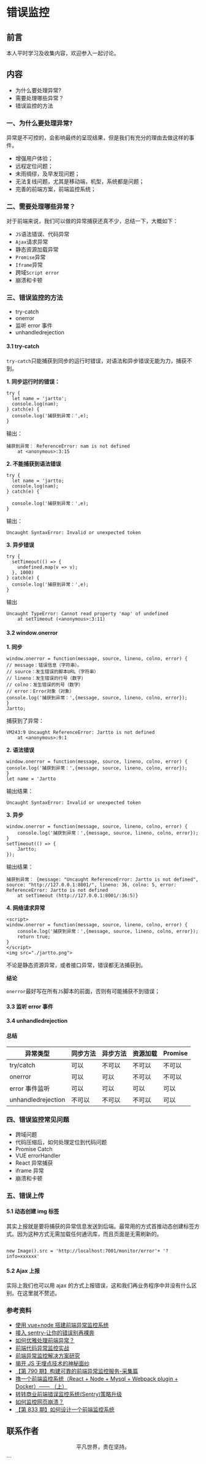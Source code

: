 # 错误监控

## 前言

本人平时学习及收集内容，欢迎参入一起讨论。

## 内容

- 为什么要处理异常?
- 需要处理哪些异常？
- 错误监控的方法

### 一、为什么要处理异常?

异常是不可控的，会影响最终的呈现结果，但是我们有充分的理由去做这样的事件。

- 增强用户体验；
- 远程定位问题；
- 未雨绸缪，及早发现问题；
- 无法复线问题，尤其是移动端，机型，系统都是问题；
- 完善的前端方案，前端监控系统；

### 二、需要处理哪些异常？

对于前端来说，我们可以做的异常捕获还真不少，总结一下，大概如下：

- `JS`语法错误、代码异常
- `Ajax`请求异常
- 静态资源加载异常
- `Promise`异常
- `Iframe`异常
- 跨域`Script error`
- 崩溃和卡顿

### 三、错误监控的方法

- try-catch
- onerror
- 监听 error 事件
- unhandledrejection

#### 3.1 try-catch

`try-catch`只能捕获到同步的运行时错误，对语法和异步错误无能为力，捕获不到。

**1. 同步运行时的错误：**

```
try {
  let name = 'jartto';
  console.log(nam);
} catch(e) {
  console.log('捕获到异常：',e);
}
```

输出：

```
捕获到异常： ReferenceError: nam is not defined
    at <anonymous>:3:15
```

**2. 不能捕获到语法错误**

```
try {
  let name = 'jartto;
  console.log(nam);
} catch(e) {

  console.log('捕获到异常：',e);
}
```

输出：

```
Uncaught SyntaxError: Invalid or unexpected token
```

**3. 异步错误**

```
try {
  setTimeout(() => {
    undefined.map(v => v);
  }, 1000)
} catch(e) {
  console.log('捕获到异常：',e);
}
```

输出

```
Uncaught TypeError: Cannot read property 'map' of undefined
    at setTimeout (<anonymous>:3:11)
```

#### 3.2 window.onerror

**1. 同步**

```
window.onerror = function(message, source, lineno, colno, error) {
// message：错误信息（字符串）。
// source：发生错误的脚本URL（字符串）
// lineno：发生错误的行号（数字）
// colno：发生错误的列号（数字）
// error：Error对象（对象）
console.log('捕获到异常：',{message, source, lineno, colno, error});
}
Jartto;
```

捕获到了异常：

```
VM243:9 Uncaught ReferenceError: Jartto is not defined
    at <anonymous>:9:1
```

**2. 语法错误**

```
window.onerror = function(message, source, lineno, colno, error) {
console.log('捕获到异常：',{message, source, lineno, colno, error});
}
let name = 'Jartto
```

输出结果：

```
Uncaught SyntaxError: Invalid or unexpected token
```

**3. 异步**

```
window.onerror = function(message, source, lineno, colno, error) {
    console.log('捕获到异常：',{message, source, lineno, colno, error});
}
setTimeout(() => {
    Jartto;
});
```

输出结果：

```
捕获到异常： {message: "Uncaught ReferenceError: Jartto is not defined", source: "http://127.0.0.1:8001/", lineno: 36, colno: 5, error: ReferenceError: Jartto is not defined
    at setTimeout (http://127.0.0.1:8001/:36:5)}
```

**4. 网络请求异常**

```
<script>
window.onerror = function(message, source, lineno, colno, error) {
    console.log('捕获到异常：',{message, source, lineno, colno, error});
    return true;
}
</script>
<img src="./jartto.png">
```

不论是静态资源异常，或者接口异常，错误都无法捕获到。

**结论**

`onerror`最好写在所有`JS`脚本的前面，否则有可能捕获不到错误；

#### 3.3 监听 error 事件

#### 3.4 unhandledrejection

#### 总结

| 异常类型           | 同步方法 | 异步方法 | 资源加载 | Promise |
| ------------------ | -------- | -------- | -------- | ------- |
| try/catch          | 可以     | 不可以   | 不可以   | 不可以  |
| onerror            | 可以     | 可以     | 不可以   | 不可以  |
| error 事件监听     | 可以     | 可以     | 可以     | 可以    |
| unhandledrejection | 不可以   | 不可以   | 不可以   | 可以    |

### 四、错误监控常见问题

- 跨域问题
- 代码压缩后，如何处理定位到代码问题
- Promise Catch
- VUE errorHandler
- React 异常捕获
- iframe 异常
- 崩溃和卡顿

### 五、错误上传

#### 5.1 动态创建 img 标签

其实上报就是要将捕获的异常信息发送到后端。最常用的方式首推动态创建标签方式。因为这种方式无需加载任何通讯库，而且页面是无需刷新的。

```

new Image().src = 'http://localhost:7001/monitor/error'+ '?info=xxxxxx'

```

#### 5.2 Ajax 上报

实际上我们也可以用 ajax 的方式上报错误，这和我们再业务程序中并没有什么区别。在这里就不赘述。

### 参考资料

- [使用 vue+node 搭建前端异常监控系统](https://juejin.im/post/5e5e423ae51d4527041172b6)
- [接入 sentry-让你的错误别再裸奔](https://mp.weixin.qq.com/s/JEDt9BL2eWpVTrtbfEPiAA)
- [如何优雅处理前端异常？](https://zhuanlan.zhihu.com/p/51800345)
- [前端代码异常监控实战](https://zhuanlan.zhihu.com/p/31979395)
- [前端异常监控解决方案研究](https://cdc.tencent.com/2018/09/13/frontend-exception-monitor-research/)
- [揭开 JS 无埋点技术的神秘面纱](http://unclechen.github.io/2018/06/24/%E6%8F%AD%E5%BC%80JS%E6%97%A0%E5%9F%8B%E7%82%B9%E6%8A%80%E6%9C%AF%E7%9A%84%E7%A5%9E%E7%A7%98%E9%9D%A2%E7%BA%B1/)
- [【第 790 期】构建可靠的前端异常监控服务-采集篇](https://mp.weixin.qq.com/s/LGbMXauSuuGWcvqazjXWjQ)
- [撸一个前端监控系统（React + Node + Mysql + Webpack plugin + Docker）—— （上）](https://juejin.im/post/5e3146cce51d453176604809)
- [转转商业前端错误监控系统(Sentry)策略升级](https://juejin.im/post/5e6b16315188254963277621)
- [如何监控网页崩溃？](https://zhuanlan.zhihu.com/p/40273861)
- [【第 833 期】如何设计一个前端监控系统](https://mp.weixin.qq.com/s/_AaZXxvMMFjHAynXylsjrw)

## 联系作者

<div align="center">
    <p>
        平凡世界，贵在坚持。
    </p>
    <img :src="$withBase('/about/contact.png')" />
</div>
```
